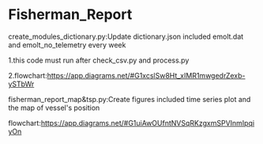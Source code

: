 # Fisherman_Report

create_modules_dictionary.py:Update dictionary.json included emolt.dat and emolt_no_telemetry every week
    
   1.this code must run after check_csv.py and process.py
   
   2.flowchart:https://app.diagrams.net/#G1xcslSw8Ht_xIMR1mwgedrZexb-ySTbWr
   
fisherman_report_map&tsp.py:Create figures included time series plot and the map of vessel's position

   flowchart:https://app.diagrams.net/#G1uiAwOUfntNVSqRKzgxmSPVInmIpqiyOn
